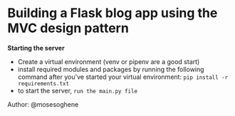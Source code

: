 # Building a Flask blog app using the MVC design pattern

**Starting the server**

- Create a virtual environment (venv or pipenv are a good start)
- install required modules and packages by running the following command after you've started your virtual environment: ```pip install -r requirements.txt```
- to start the server, ```run the main.py file```



Author: @mosesoghene
